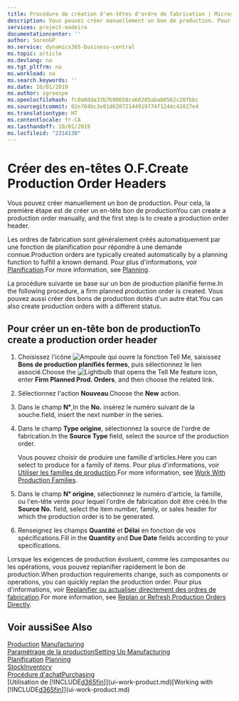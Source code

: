 ```yaml
---
title: Procédure de création d'en-têtes d'ordre de fabrication | Microsoft Docs
description: Vous pouvez créer manuellement un bon de production. Pour cela, la première étape est de créer un en-tête bon de production
services: project-madeira
documentationcenter: ''
author: SorenGP
ms.service: dynamics365-business-central
ms.topic: article
ms.devlang: na
ms.tgt_pltfrm: na
ms.workload: na
ms.search.keywords: ''
ms.date: 10/01/2019
ms.author: sgroespe
ms.openlocfilehash: fc0a0dda33b7b90658ca60285abab0562c28fbbc
ms.sourcegitcommit: 02e704bc3e01d62072144919774f1244c42827e4
ms.translationtype: HT
ms.contentlocale: fr-CA
ms.lasthandoff: 10/01/2019
ms.locfileid: "2314130"
---
```

# <a name="create-production-order-headers"></a><span data-ttu-id="3761c-103">Créer des en-têtes O.F.</span><span class="sxs-lookup"><span data-stu-id="3761c-103">Create Production Order Headers</span></span>
<span data-ttu-id="3761c-104">Vous pouvez créer manuellement un bon de production. Pour cela, la première étape est de créer un en-tête bon de production</span><span class="sxs-lookup"><span data-stu-id="3761c-104">You can create a production order manually, and the first step is to create a production order header.</span></span>

<span data-ttu-id="3761c-105">Les ordres de fabrication sont généralement créés automatiquement par une fonction de planification pour répondre à une demande connue.</span><span class="sxs-lookup"><span data-stu-id="3761c-105">Production orders are typically created automatically by a planning function to fulfill a known demand.</span></span> <span data-ttu-id="3761c-106">Pour plus d'informations, voir [Planification](production-planning.md).</span><span class="sxs-lookup"><span data-stu-id="3761c-106">For more information, see [Planning](production-planning.md).</span></span>   

<span data-ttu-id="3761c-107">La procédure suivante se base sur un bon de production planifié ferme.</span><span class="sxs-lookup"><span data-stu-id="3761c-107">In the following procedure, a firm planned production order is created.</span></span> <span data-ttu-id="3761c-108">Vous pouvez aussi créer des bons de production dotés d'un autre état.</span><span class="sxs-lookup"><span data-stu-id="3761c-108">You can also create production orders with a different status.</span></span>  

## <a name="to-create-a-production-order-header"></a><span data-ttu-id="3761c-109">Pour créer un en-tête bon de production</span><span class="sxs-lookup"><span data-stu-id="3761c-109">To create a production order header</span></span>  
1.  <span data-ttu-id="3761c-110">Choisissez l'icône ![Ampoule qui ouvre la fonction Tell Me](media/ui-search/search_small.png "Dites-moi ce que vous voulez faire"), saisissez **Bons de production planifiés fermes**, puis sélectionnez le lien associé.</span><span class="sxs-lookup"><span data-stu-id="3761c-110">Choose the ![Lightbulb that opens the Tell Me feature](media/ui-search/search_small.png "Tell me what you want to do") icon, enter **Firm Planned Prod. Orders**, and then choose the related link.</span></span>  
2.  <span data-ttu-id="3761c-111">Sélectionnez l'action **Nouveau**.</span><span class="sxs-lookup"><span data-stu-id="3761c-111">Choose the **New** action.</span></span>  
3.  <span data-ttu-id="3761c-112">Dans le champ **N°**,</span><span class="sxs-lookup"><span data-stu-id="3761c-112">In the **No.**</span></span> <span data-ttu-id="3761c-113">insérez le numéro suivant de la souche.</span><span class="sxs-lookup"><span data-stu-id="3761c-113">field, insert the next number in the series.</span></span>  
4.  <span data-ttu-id="3761c-114">Dans le champ **Type origine**, sélectionnez la source de l'ordre de fabrication.</span><span class="sxs-lookup"><span data-stu-id="3761c-114">In the **Source Type** field, select the source of the production order.</span></span>

    <span data-ttu-id="3761c-115">Vous pouvez choisir de produire une famille d'articles.</span><span class="sxs-lookup"><span data-stu-id="3761c-115">Here you can select to produce for a family of items.</span></span> <span data-ttu-id="3761c-116">Pour plus d'informations, voir [Utiliser les familles de production](production-how-work-family.md).</span><span class="sxs-lookup"><span data-stu-id="3761c-116">For more information, see [Work With Production Families](production-how-work-family.md).</span></span>
5.  <span data-ttu-id="3761c-117">Dans le champ **N° origine**, sélectionnez le numéro d'article, la famille, ou l'en-tête vente pour lequel l'ordre de fabrication doit être créé.</span><span class="sxs-lookup"><span data-stu-id="3761c-117">In the **Source No.** field, select the item number, family, or sales header for which the production order is to be generated.</span></span>  
6.  <span data-ttu-id="3761c-118">Renseignez les champs **Quantité** et **Délai** en fonction de vos spécifications.</span><span class="sxs-lookup"><span data-stu-id="3761c-118">Fill in the **Quantity** and **Due Date** fields according to your specifications.</span></span>  

<span data-ttu-id="3761c-119">Lorsque les exigences de production évoluent, comme les composantes ou les opérations, vous pouvez replanifier rapidement le bon de production.</span><span class="sxs-lookup"><span data-stu-id="3761c-119">When production requirements change, such as components or operations, you can quickly replan the production order.</span></span> <span data-ttu-id="3761c-120">Pour plus d'informations, voir [Replanifier ou actualiser directement des ordres de fabrication](production-how-to-replan-refresh-production-orders.md).</span><span class="sxs-lookup"><span data-stu-id="3761c-120">For more information, see [Replan or Refresh Production Orders Directly](production-how-to-replan-refresh-production-orders.md).</span></span> 

## <a name="see-also"></a><span data-ttu-id="3761c-121">Voir aussi</span><span class="sxs-lookup"><span data-stu-id="3761c-121">See Also</span></span>  
<span data-ttu-id="3761c-122">[Production](production-manage-manufacturing.md)  </span><span class="sxs-lookup"><span data-stu-id="3761c-122">[Manufacturing](production-manage-manufacturing.md)  </span></span>  
[<span data-ttu-id="3761c-123">Paramétrage de la production</span><span class="sxs-lookup"><span data-stu-id="3761c-123">Setting Up Manufacturing</span></span>](production-configure-production-processes.md)  
<span data-ttu-id="3761c-124">[Planification](production-planning.md)    </span><span class="sxs-lookup"><span data-stu-id="3761c-124">[Planning](production-planning.md)    </span></span>  
[<span data-ttu-id="3761c-125">Stock</span><span class="sxs-lookup"><span data-stu-id="3761c-125">Inventory</span></span>](inventory-manage-inventory.md)  
[<span data-ttu-id="3761c-126">Procédure d'achat</span><span class="sxs-lookup"><span data-stu-id="3761c-126">Purchasing</span></span>](purchasing-manage-purchasing.md)  
<span data-ttu-id="3761c-127">[Utilisation de [!INCLUDE[d365fin](includes/d365fin_md.md)]](ui-work-product.md)</span><span class="sxs-lookup"><span data-stu-id="3761c-127">[Working with [!INCLUDE[d365fin](includes/d365fin_md.md)]](ui-work-product.md)</span></span>
